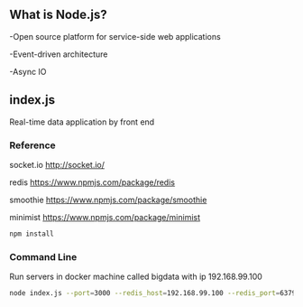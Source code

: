 ## What is Node.js?
-Open source platform for service-side web applications

-Event-driven architecture

-Async IO


## index.js
Real-time data application by front end

### Reference
socket.io       http://socket.io/

redis           https://www.npmjs.com/package/redis

smoothie        https://www.npmjs.com/package/smoothie

minimist        https://www.npmjs.com/package/minimist

```sh
npm install
```

### Command Line
Run servers in docker machine called bigdata with ip 192.168.99.100
```sh
node index.js --port=3000 --redis_host=192.168.99.100 --redis_port=6379 --subscribe_topic=average-stock-price
```
